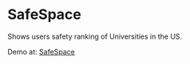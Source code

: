 # SafeSpace

Shows users safety ranking of Universities in the US.

Demo at: [SafeSpace](https://www.youtube.com/watch?v=oO2zmhtVNPQ&feature=youtu.be)

